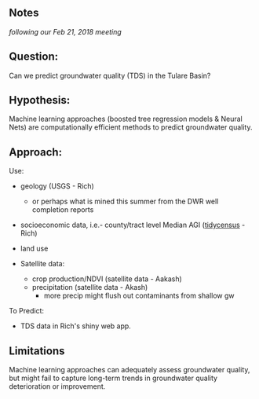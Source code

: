 ## Notes  

*following our Feb 21, 2018 meeting*  

## Question:  
 
Can we predict groundwater quality (TDS) in the Tulare Basin?  

## Hypothesis:  

Machine learning approaches (boosted tree regression models & Neural Nets) are computationally efficient methods to predict groundwater quality.  

## Approach:  

Use:  

* geology (USGS - Rich)  
	+ or perhaps what is mined this summer from the DWR well completion reports  
* socioeconomic data, i.e.- county/tract level Median AGI ([tidycensus](https://walkerke.github.io/tidycensus/articles/spatial-data.html) - Rich)   
* land use  

* Satellite data:  
	+ crop production/NDVI (satellite data - Aakash) 
	+ precipitation (satellite data - Akash)
		+ more precip might flush out contaminants from shallow gw

		
To Predict:  

* TDS data in Rich's shiny web app.  


## Limitations  

Machine learning approaches can adequately assess groundwater quality, but might fail to capture long-term trends in groundwater quality deterioration or improvement.  
